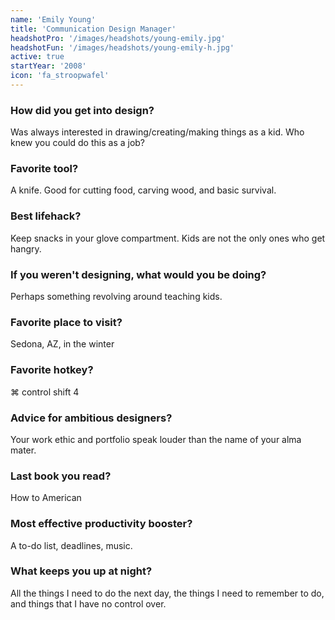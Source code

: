 ```yaml
---
name: 'Emily Young'
title: 'Communication Design Manager'
headshotPro: '/images/headshots/young-emily.jpg'
headshotFun: '/images/headshots/young-emily-h.jpg'
active: true
startYear: '2008'
icon: 'fa_stroopwafel'
---
```


### How did you get into design?

Was always interested in drawing/creating/making things as a kid. Who knew you could do this as a job?

### Favorite tool?

A knife. Good for cutting food, carving wood, and basic survival.

### Best lifehack?

Keep snacks in your glove compartment. Kids are not the only ones who get hangry.

### If you weren't designing, what would you be doing?

Perhaps something revolving around teaching kids.

### Favorite place to visit?

Sedona, AZ, in the winter

### Favorite hotkey?

⌘ control shift 4

### Advice for ambitious designers?

Your work ethic and portfolio speak louder than the name of your alma mater.

### Last book you read?

How to American

### Most effective productivity booster?

A to-do list, deadlines, music.

### What keeps you up at night?

All the things I need to do the next day, the things I need to remember to do, and things that I have no control over.
